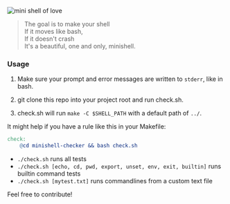 
![mini shell of love](https://repository-images.githubusercontent.com/336699843/e13c1180-6bf2-11eb-9b61-49f5cfcac5e9)

> The goal is to make your shell  
If it moves like bash,  
If it doesn't crash  
It's a beautiful, one and only, minishell.


### Usage

1. Make sure your prompt and error messages are written to `stderr`, like in bash.

2. git clone this repo into your project root and run check.sh.

3. check.sh will run `make -C $SHELL_PATH` with a default path of `../`.

It might help if you have a rule like this in your Makefile:

```Makefile
check:
	@cd minishell-checker && bash check.sh
```

- `./check.sh` runs all tests
- `./check.sh [echo, cd, pwd, export, unset, env, exit, builtin]` runs builtin command tests
- `./check.sh [mytest.txt]` runs commandlines from a custom text file


Feel free to contribute!
